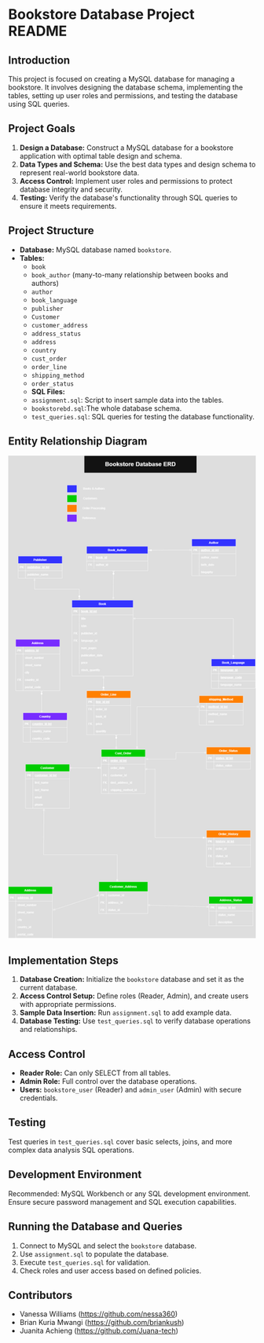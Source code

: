 # Bookstore Database Project README

## Introduction
This project is focused on creating a MySQL database for managing a bookstore. It involves designing the database schema, implementing the tables, setting up user roles and permissions, and testing the database using SQL queries.

## Project Goals
1. **Design a Database:** Construct a MySQL database for a bookstore application with optimal table design and schema.
2. **Data Types and Schema:** Use the best data types and design schema to represent real-world bookstore data.
3. **Access Control:** Implement user roles and permissions to protect database integrity and security.
4. **Testing:** Verify the database's functionality through SQL queries to ensure it meets requirements.

## Project Structure
- **Database:** MySQL database named `bookstore`.
- **Tables:**
  - `book`
  - `book_author` (many-to-many relationship between books and authors)
  - `author`
  - `book_language`
  - `publisher`
  - `Customer`
  - `customer_address`
  - `address_status`
  - `address`
  - `country`
  - `cust_order`
  - `order_line`
  - `shipping_method`
  - `order_status`
  - **SQL Files:**
  - `assignment.sql`: Script to insert sample data into the tables.
  - `bookstorebd.sql`:The whole database schema.
  - `test_queries.sql`: SQL queries for testing the database functionality.

## Entity Relationship Diagram
![Bookstore Database ERD](BookStore.drawio.png)
  
## Implementation Steps
1. **Database Creation:** Initialize the `bookstore` database and set it as the current database.
2. **Access Control Setup:** Define roles (Reader, Admin), and create users with appropriate permissions.
3. **Sample Data Insertion:** Run `assignment.sql` to add example data.
4. **Database Testing:** Use `test_queries.sql` to verify database operations and relationships.

## Access Control
- **Reader Role:** Can only SELECT from all tables.
- **Admin Role:** Full control over the database operations.
- **Users:** `bookstore_user` (Reader) and `admin_user` (Admin) with secure credentials.

## Testing
Test queries in `test_queries.sql` cover basic selects, joins, and more complex data analysis SQL operations.

## Development Environment
Recommended: MySQL Workbench or any SQL development environment. Ensure secure password management and SQL execution capabilities.

## Running the Database and Queries
1. Connect to MySQL and select the `bookstore` database.
3. Use `assignment.sql` to populate the database.
4. Execute `test_queries.sql` for validation.
5. Check roles and user access based on defined policies.



## Contributors
- Vanessa Williams (https://github.com/nessa360)
- Brian Kuria Mwangi (https://github.com/briankush)
- Juanita Achieng (https://github.com/Juana-tech)


